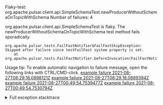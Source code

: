         
Flaky-test: org.apache.pulsar.client.api.SimpleSchemaTest.newProducerWithoutSchemaOnTopicWithSchema
Number of failures: 4

org.apache.pulsar.client.api.SimpleSchemaTest is flaky. The newProducerWithoutSchemaOnTopicWithSchema test method fails sporadically.

```
org.apache.pulsar.tests.FailFastNotifier$FailFastSkipException: Skipped after failure since testFailFast system property is set.
	at org.apache.pulsar.tests.FailFastNotifier.beforeInvocation(FailFastNotifier.java:88)

```

Usage tip: To enable automatic navigation to failure message, open the following links with CTRL/CMD-click.
[example failure 2021-08-27T08:29:16.0898121Z](https://github.com/apache/pulsar/runs/3441181143?check_suite_focus=true#step:9:1110)
[example failure 2021-08-27T08:29:16.0889394Z](https://github.com/apache/pulsar/runs/3441181143?check_suite_focus=true#step:9:1106)
[example failure 2021-08-27T00:49:54.7539477Z](https://github.com/apache/pulsar/runs/3438608157?check_suite_focus=true#step:9:1106)
[example failure 2021-08-27T00:49:54.7530794Z](https://github.com/apache/pulsar/runs/3438608157?check_suite_focus=true#step:9:1102)


<details>
<summary>Full exception stacktrace</summary>
<code><pre>
org.apache.pulsar.tests.FailFastNotifier$FailFastSkipException: Skipped after failure since testFailFast system property is set.
	at org.apache.pulsar.tests.FailFastNotifier.beforeInvocation(FailFastNotifier.java:88)

</pre></code>
</details>

